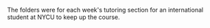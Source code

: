 The folders were for each week's tutoring section for an international student at NYCU to keep up the course.
